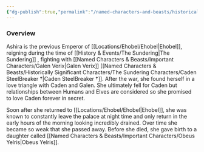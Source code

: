 ```yaml
---
{"dg-publish":true,"permalink":"/named-characters-and-beasts/historically-significant-characters/the-sundering-characters/ashira-yelris/","tags":["NPC"],"noteIcon":"","created":"2024-07-21T18:10:19.524+01:00","updated":"2024-12-31T19:57:26.494+00:00"}
---
```



### Overview
Ashira is the previous Emperor of [[Locations/Ehobel/Ehobel\|Ehobel]], reigning during the time of [[History & Events/The Sundering\|The Sundering]] , fighting with [[Named Characters & Beasts/Important Characters/Galen Verix\|Galen Verix]] [[Named Characters & Beasts/Historically Significant  Characters/The Sundering Characters/Caden SteelBreaker †\|Caden SteelBreaker †]]. After the war, she found herself in a love triangle with Caden and Galen. She ultimately fell for Caden but relationships between Humans and Elves are considered so she promised to love Caden forever in secret.

Soon after she returned to [[Locations/Ehobel/Ehobel\|Ehobel]], she was known to constantly leave the palace at night time and only return in the early hours of the morning looking incredibly drained. Over time she became so weak that she passed away. Before she died, she gave birth to a daughter called [[Named Characters & Beasts/Important Characters/Obeus Yelris\|Obeus Yelris]].